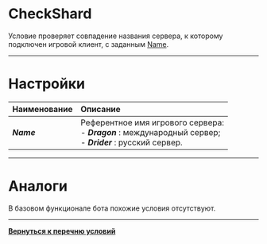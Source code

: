# **CheckShard**

Условие проверяет совпадение названия сервера, к которому подключен игровой клиент, c заданным [Name](#ref-Name "Опция 'Name'").

---

# **Настройки**

| **Наименование** | **Описание** 
|:-----------------|:-------------
|<a name ="ref-Name">***Name***</a> | Референтное имя игрового сервера:<br/>- ***Dragon*** : международный сервер;<br/>- ***Drider*** : русский сервер.


---

# **Аналоги**
В базовом функционале бота похожие условия отсутствуют.

---

[**Вернуться к перечню условий**](../EntityTools-QuesterExtensions-RU.md)